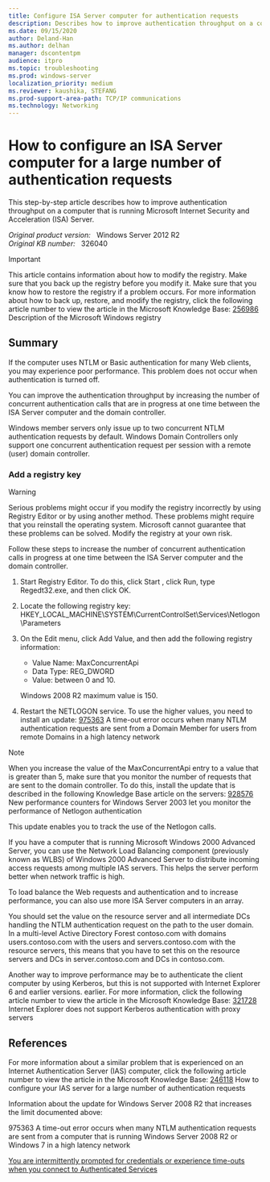 ```yaml
---
title: Configure ISA Server computer for authentication requests
description: Describes how to improve authentication throughput on a computer that is running Microsoft Internet Security and Acceleration (ISA) Server.
ms.date: 09/15/2020
author: Deland-Han
ms.author: delhan
manager: dscontentpm
audience: itpro
ms.topic: troubleshooting
ms.prod: windows-server
localization_priority: medium
ms.reviewer: kaushika, STEFANG
ms.prod-support-area-path: TCP/IP communications
ms.technology: Networking
---
```

# How to configure an ISA Server computer for a large number of authentication requests

This step-by-step article describes how to improve authentication throughput on a computer that is running Microsoft Internet Security and Acceleration (ISA) Server.

_Original product version:_ &nbsp; Windows Server 2012 R2  
_Original KB number:_ &nbsp; 326040

> [!IMPORTANT]
> This article contains information about how to modify the registry. Make sure that you back up the registry before you modify it. Make sure that you know how to restore the registry if a problem occurs. For more information about how to back up, restore, and modify the registry, click the following article number to view the article in the Microsoft Knowledge Base: [256986](https://support.microsoft.com/help/256986) Description of the Microsoft Windows registry  

## Summary

If the computer uses NTLM or Basic authentication for many Web clients, you may experience poor performance. This problem does not occur when authentication is turned off.

You can improve the authentication throughput by increasing the number of concurrent authentication calls that are in progress at one time between the ISA Server computer and the domain controller.

Windows member servers only issue up to two concurrent NTLM authentication requests by default. Windows Domain Controllers only support one concurrent authentication request per session with a remote (user) domain controller.

### Add a registry key

> [!WARNING]
> Serious problems might occur if you modify the registry incorrectly by using Registry Editor or by using another method. These problems might require that you reinstall the operating system. Microsoft cannot guarantee that these problems can be solved. Modify the registry at your own risk. 

Follow these steps to increase the number of concurrent authentication calls in progress at one time between the ISA Server computer and the domain controller.

1. Start Registry Editor. To do this, click Start , click Run, type Regedt32.exe, and then click OK.
2. Locate the following registry key: HKEY_LOCAL_MACHINE\SYSTEM\CurrentControlSet\Services\Netlogon\Parameters  

3. On the Edit menu, click Add Value, and then add the following registry information:

    - Value Name: MaxConcurrentApi
    - Data Type: REG_DWORD
    - Value: between 0 and 10.

    Windows 2008 R2 maximum value is 150.
4. Restart the NETLOGON service. To use the higher values, you need to install an update:
 [975363](https://support.microsoft.com/help/975363) A time-out error occurs when many NTLM authentication requests are sent from a Domain Member for users from remote Domains in a high latency network

> [!NOTE]
> When you increase the value of the MaxConcurrentApi entry to a value that is greater than 5, make sure that you monitor the number of requests that are sent to the domain controller. To do this, install the update that is described in the following Knowledge Base article on the servers: [928576](https://support.microsoft.com/help/928576) New performance counters for Windows Server 2003 let you monitor the performance of Netlogon authentication  

This update enables you to track the use of the Netlogon calls.

If you have a computer that is running Microsoft Windows 2000 Advanced Server, you can use the Network Load Balancing component (previously known as WLBS) of Windows 2000 Advanced Server to distribute incoming access requests among multiple IAS servers. This helps the server perform better when network traffic is high.

To load balance the Web requests and authentication and to increase performance, you can also use more ISA Server computers in an array.

You should set the value on the resource server and all intermediate DCs handling the NTLM authentication request on the path to the user domain. In a multi-level Active Directory Forest contoso.com with domains users.contoso.com with the users and servers.contoso.com with the resource servers, this means that you have to set this on the resource servers and DCs in server.contoso.com and DCs in contoso.com.

Another way to improve performance may be to authenticate the client computer by using Kerberos, but this is not supported with Internet Explorer 6 and earlier versions. earlier. For more information, click the following article number to view the article in the Microsoft Knowledge Base: [321728](https://support.microsoft.com/help/321728) Internet Explorer does not support Kerberos authentication with proxy servers

## References

For more information about a similar problem that is experienced on an Internet Authentication Server (IAS) computer, click the following article number to view the article in the Microsoft Knowledge Base: [246118](https://support.microsoft.com/help/246118) How to configure your IAS server for a large number of authentication requests  

Information about the update for Windows Server 2008 R2 that increases the limit documented above:

975363 A time-out error occurs when many NTLM authentication requests are sent from a computer that is running Windows Server 2008 R2 or Windows 7 in a high latency network

[You are intermittently prompted for credentials or experience time-outs when you connect to Authenticated Services](https://support.microsoft.com/help/975363)
